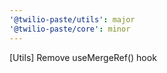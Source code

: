```yaml
---
'@twilio-paste/utils': major
'@twilio-paste/core': minor
---
```


[Utils] Remove useMergeRef() hook
